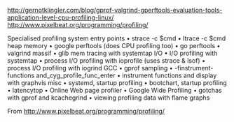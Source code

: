 http://gernotklingler.com/blog/gprof-valgrind-gperftools-evaluation-tools-application-level-cpu-profiling-linux/
http://www.pixelbeat.org/programming/profiling/



Specialised profiling
system entry points
	• strace -c $cmd
	• ltrace -c $cmd
heap memory
	• google perftools (does CPU profiling too)
	• go perftools
	• valgrind massif
	• glib mem tracing with systemtap
I/O
	• I/O profiling with systemtap
	• process I/O profiling with ioprofile (uses strace & lsof)
	• process I/O profiling with iogrind
GCC
	• gprof sampling
	• -finstrument-functions and_cyg_profile_func_enter
	• instrument functions and display with graphvis
misc
	• systemd, startup profiling
	• bootchart, startup profiling
	• latencytop
	• Online Web page profiler
	• Google Wide Profiling
	• gotchas with gprof and kcachegrind
	• viewing profiling data with flame graphs

From <http://www.pixelbeat.org/programming/profiling/> 